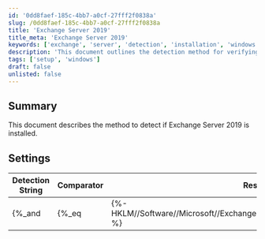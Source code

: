 ```yaml
---
id: '0dd8faef-185c-4bb7-a0cf-27fff2f0838a'
slug: /0dd8faef-185c-4bb7-a0cf-27fff2f0838a
title: 'Exchange Server 2019'
title_meta: 'Exchange Server 2019'
keywords: ['exchange', 'server', 'detection', 'installation', 'windows']
description: 'This document outlines the detection method for verifying if Exchange Server 2019 is installed on a Windows system. It includes the detection string, comparator, result, and applicable operating system for accurate identification.'
tags: ['setup', 'windows']
draft: false
unlisted: false
---
```


## Summary

This document describes the method to detect if Exchange Server 2019 is installed.

## Settings

| Detection String                                                                                                                                         | Comparator | Result | Applicable OS |
|---------------------------------------------------------------------------------------------------------------------------------------------------------|------------|--------|----------------|
| \{%_and|\{%_eq|\{%-HKLM//Software//Microsoft//ExchangeServer//v15//Setup:MsiProductMajor-%}|15_%}|\{%_eq|\{%-HKLM//Software//Microsoft//ExchangeServer//v15//Setup:MsiProductMinor-%}|2_%}_%} | Equals     | 1      | Windows        |


